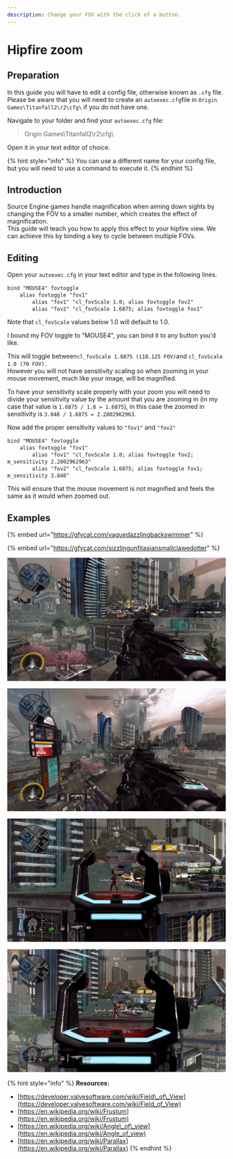 ```yaml
---
description: Change your FOV with the click of a button.
---
```


# Hipfire zoom

## Preparation

In this guide you will have to edit a config file, otherwise known as `.cfg` file. Please be aware that you will need to create an `autoexec.cfg`file in `Origin Games\Titanfall2\r2\cfg\` if you do not have one.  
  
Navigate to your folder and find your `autoexec.cfg` file: 

> Origin Games\Titanfall2\r2\cfg\

Open it in your text editor of choice.

{% hint style="info" %}
You can use a different name for your config file, but you will need to use a command to execute it.
{% endhint %}

## Introduction

Source Engine games handle magnification when aiming down sights by changing the FOV to a smaller number, which creates the effect of magnification.   
This guide will teach you how to apply this effect to your hipfire view. We can achieve this by binding a key to cycle between multiple FOVs.

## Editing

Open your `autoexec.cfg` in your text editor and type in the following lines.

```text
bind "MOUSE4" fovtoggle
	alias fovtoggle "fov1"
		alias "fov1" "cl_fovScale 1.0; alias fovtoggle fov2"
		alias "fov2" "cl_fovScale 1.6875; alias fovtoggle fov1"
```

Note that `cl_fovScale` values below 1.0 will default to 1.0.

I bound my FOV toggle to "MOUSE4", you can bind it to any button you'd like.  
  
This will toggle between`cl_fovScale 1.6875 (118.125 FOV)`and `cl_fovScale 1.0 (70 FOV).`  
However you will not have sensitivity scaling so when zooming in your mouse movement, much like your image, will be magnified.  
  
To have your sensitivity scale properly with your zoom you will need to divide your sensitivity value by the amount that you are zooming in \(in my case that value is `1.6875 / 1.0 = 1.6875`\), in this case the zoomed in sensitivity is `3.848 / 1.6875 = 2.2802962963`.  
  
Now add the proper sensitivity values to `"fov1"` and `"fov2"`

```text
bind "MOUSE4" fovtoggle
	alias fovtoggle "fov1"
		alias "fov1" "cl_fovScale 1.0; alias fovtoggle fov2; m_sensitivity 2.2802962963"
		alias "fov2" "cl_fovScale 1.6875; alias fovtoggle fov1; m_sensitivity 3.848"
```

This will ensure that the mouse movement is not magnified and feels the same as it would when zoomed out.

## Examples

{% embed url="https://gfycat.com/vaguedazzlingbackswimmer" %}

{% embed url="https://gfycat.com/sizzlingunfitasiansmallclawedotter" %}

![EVA-8 zoomed in \(70 FOV\)](../../.gitbook/assets/titanfall2_pcjd3nma5s.jpg)

![EVA-8 zoomed out \(118.125 FOV\)](../../.gitbook/assets/titanfall2_gsvomi4dfk.jpg)

![HCOG Ranger zoomed in \(70 FOV\)](../../.gitbook/assets/titanfall2_myp3treoft.jpg)

![HCOG Ranger zoomed out \(118.125 FOV\)](../../.gitbook/assets/titanfall2_dmtalqxcbr.jpg)

{% hint style="info" %}
**Resources:**

* [https://developer.valvesoftware.com/wiki/Field\_of\_View](https://developer.valvesoftware.com/wiki/Field_of_View)
* [https://en.wikipedia.org/wiki/Frustum](https://en.wikipedia.org/wiki/Frustum)
* [https://en.wikipedia.org/wiki/Angle\_of\_view](https://en.wikipedia.org/wiki/Angle_of_view)
* [https://en.wikipedia.org/wiki/Parallax](https://en.wikipedia.org/wiki/Parallax)
{% endhint %}

